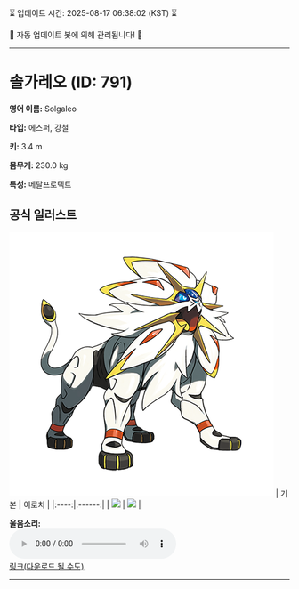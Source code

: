 
⏳ 업데이트 시간: 2025-08-17 06:38:02 (KST) ⏳

🤖 자동 업데이트 봇에 의해 관리됩니다! 🤖

---

# 솔가레오 (ID: 791)
**영어 이름:** Solgaleo

**타입:** 에스퍼, 강철

**키:** 3.4 m

**몸무게:** 230.0 kg

**특성:** 메탈프로텍트

## 공식 일러스트
![](https://raw.githubusercontent.com/PokeAPI/sprites/master/sprites/pokemon/other/official-artwork/791.png)
| 기본 | 이로치 |
|:----:|:------:|
| <img src="http://play.pokemonshowdown.com/sprites/ani/solgaleo.gif" width="200"> | <img src="http://play.pokemonshowdown.com/sprites/ani-shiny/solgaleo.gif" width="200"> |

**울음소리:**<br><audio controls src="https://raw.githubusercontent.com/PokeAPI/cries/main/cries/pokemon/latest/791.ogg"></audio><br> [링크(다운로드 될 수도)](https://raw.githubusercontent.com/PokeAPI/cries/main/cries/pokemon/latest/791.ogg)


---
